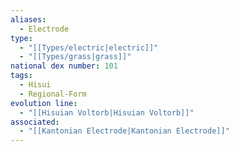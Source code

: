 ```yaml
---
aliases:
  - Electrode
type:
  - "[[Types/electric|electric]]"
  - "[[Types/grass|grass]]"
national dex number: 101
tags:
  - Hisui
  - Regional-Form
evolution line:
  - "[[Hisuian Voltorb|Hisuian Voltorb]]"
associated:
  - "[[Kantonian Electrode|Kantonian Electrode]]"
---
```

